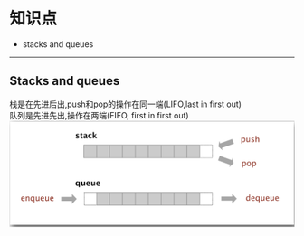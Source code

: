 # 知识点
- stacks and queues

- ---
## Stacks and queues
栈是在先进后出,push和pop的操作在同一端(LIFO,last in first out)  
队列是先进先出,操作在两端(FIFO, first in first out)
 ![](images/01.png)  